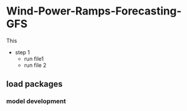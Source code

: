 # Wind-Power-Ramps-Forecasting-GFS
This 
* step 1
  * run file1
  * run file 2
 ## load packages
 
 ### model development
 
  
